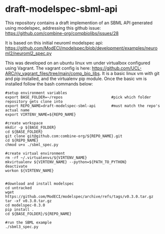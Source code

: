 # draft-modelspec-sbml-api
This repository contains a draft implemention of an SBML API generated using modelspec, addressing this github issue: 
https://github.com/combine-org/compbiolibs/issues/28

It is based on this initial neuroml modelspec api:
https://github.com/ModECI/modelspec/blob/development/examples/neuroml2/neuroml2_spec.py

This was developed on an ubuntu linux vm under virtualbox configured using Vagrant. The vagrant config is here:
https://github.com/UCL-ARC/rjv_vagrant_files/tree/main/comp_bio_libs. It is a basic linux vm with git and pip installed, and the virtualenv pip module.
Once the basic vm is installed follow the bash commands below:

```
#setup environment variables
export BASE_FOLDER=~/repos                      #pick which folder repository gets clone into
export REPO_NAME=draft-modelspec-sbml-api       #must match the repo's actual name
export VIRTENV_NAME=${REPO_NAME}

#create workspace
mkdir -p ${BASE_FOLDER}
cd ${BASE_FOLDER}
git clone git@github.com:combine-org/${REPO_NAME}.git
cd ${REPO_NAME}
chmod u+x ./sbml_spec.py

#create virtual environment
rm -rf ~/.virtualenvs/${VIRTENV_NAME}
mkvirtualenv ${VIRTENV_NAME} --python=${PATH_TO_PYTHON}
deactivate
workon ${VIRTENV_NAME}


#download and install modelspec
cd untracked
wget https://github.com/ModECI/modelspec/archive/refs/tags/v0.3.0.tar.gz
tar -xf v0.3.0.tar.gz
cd modelspec-0.3.0
pip install .
cd ${BASE_FOLDER}/${REPO_NAME}

#run the SBML example
./sbml3_spec.py
```